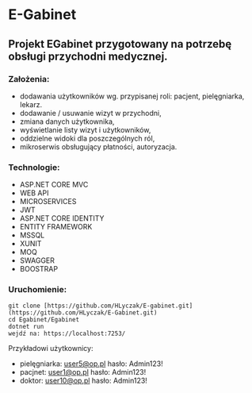 # E-Gabinet

## Projekt EGabinet przygotowany na potrzebę obsługi przychodni medycznej. 

### Założenia:
* dodawania użytkowników wg. przypisanej roli:
pacjent, pielęgniarka, lekarz.
* dodawanie / usuwanie wizyt w przychodni,
* zmiana danych użytkownika,
* wyświetlanie listy wizyt i użytkowników,
* oddzielne widoki dla poszczególnych ról,
* mikroserwis obsługujący płatności, autoryzacja.

### Technologie:
* ASP.NET CORE MVC
* WEB API
* MICROSERVICES
* JWT
* ASP.NET CORE IDENTITY
* ENTITY FRAMEWORK
* MSSQL
* XUNIT
* MOQ
* SWAGGER 
* BOOSTRAP


### Uruchomienie:
```
git clone [https://github.com/HLyczak/E-gabinet.git](https://github.com/HLyczak/E-Gabinet.git)
cd Egabinet/Egabinet 
dotnet run
wejdź na: https://localhost:7253/
```
Przykładowi użytkownicy:
* pielęgniarka: user5@op.pl hasło: Admin123!
* pacjnet: user1@op.pl hasło: Admin123!
* doktor: user10@op.pl hasło: Admin123!

